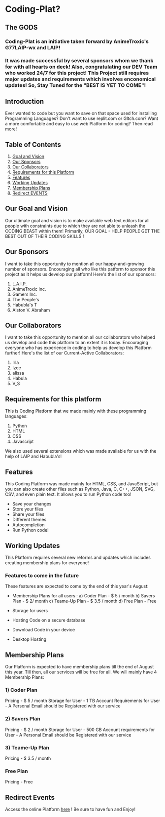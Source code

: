 # Coding-Plat? 
## The GODS
### Coding-Plat is an initiative taken forward by AnimeTroxic's G77LAIP-wx and LAIP!
### It was made successful by several sponsors whom we thank for with all hearts on deck! Also, congratulating our DEV Team who worked 24/7 for this project! This Project still requires major updates and requirements which involves enconomical updates! So, Stay Tuned for the "BEST IS YET TO COME"!

## Introduction
Ever wanted to code but you want to save on that space used for installing Programming Languages? Don't want to use replit.com or Gltch.com? Want a more comfortable and easy to use web Platform for coding? Then read more!

## Table of Contents
1) [Goal and Vision](https://github.com/G77LAIP-wx/Coding-Plat/blob/main/README.md#our-goal-and-vision)
2) [Our Sponsors](https://github.com/G77LAIP-wx/Coding-Plat/blob/main/README.md#our-sponsors)
3) [Our Collaborators](https://github.com/G77LAIP-wx/Coding-Plat/blob/main/README.md#our-collaborators)
4) [Requirements for this Platform](https://github.com/G77LAIP-wx/Coding-Plat/blob/main/README.md#requirements-for-this-platform)
5) [Features](https://github.com/G77LAIP-wx/Coding-Plat/blob/main/README.md#features)
6) [Working Updates](https://github.com/G77LAIP-wx/Coding-Plat/blob/main/README.md#working-updates)
7) [Membership Plans](https://github.com/G77LAIP-wx/Coding-Plat/blob/main/README.md#membership-plans)
8) [Redirect EVENTS](https://github.com/G77LAIP-wx/Coding-Plat/blob/main/README.md#redirect-events)

## Our Goal and Vision
Our ultimate goal and vision is to make available web text editors for all people with constraints due to which they are not able to unleash the CODING BEAST within them!
Primarily, OUR GOAL - HELP PEOPLE GET THE BEST OUT OF THEIR CODING SKILLS !

## Our Sponsors
I want to take this opportunity to mention all our happy-and-growing number of sponsors. Encouraging all who like this patform to sponsor this project as it helps us develop our platform!
Here's the list of our sponsors:
1) L.A.I.P.
2) AnimeTroxic Inc.
3) Gamers Inc.
4) The People's
5) Habubla's T
6) Alston V. Abraham

## Our Collaborators
I want to take this opportunity to mention all our collaborators who helped us develop and code this platform to an extent it is today. Encouraging everyone who has experience in coding to help us develop this Platform further!
Here's the list of our Current-Active Collaborators:
1) Irla
2) Izee
3) alissa
4) Habula
5) V_S

## Requirements for this platform
This is Coding Platform that we made mainly with these programming languages:
1) Python
2) HTML
3) CSS
4) Javascript

We also used several extensions which was made available for us with the help of LAIP and Habubla's!

## Features
This Coding Platform was made mainly for HTML, CSS, and JavaScript, but you can also create other files such as Python, Java, C, C++, JSON, SVG, CSV, and even plain text. It allows you to run Python code too!

- Save your changes
- Store your files
- Share your files
- Different themes
- Autocompletion
- Run Python code!

## Working Updates
This Platform requires several new reforms and updates which includes creating membership plans for everyone!
### Features to come in the future
These features are expected to come by the end of this year's August:
- Membership Plans for all users :
a) Coder Plan - $ 5 / month
b) Savers Plan - $ 2/ month
c) Teame-Up Plan - $ 3.5 / month
d) Free Plan - Free

- Storage for users
- Hosting Code on a secure database
- Download Code in your device
- Desktop Hosting

## Membership Plans
Our Platform is expected to have membership plans till the end of August this year. Till then, all our services will be free for all.
We will mainly have 4 Membership Plans:
### 1) Coder Plan
Pricing - $ 5 / month
Storage for User - 1 TB
Account Requirements for User - A Personal Email should be Registered with our service

### 2) Savers Plan
Pricing - $ 2 / month
Storage for User - 500 GB
Account requirements for User - A Personal Email should be Registered with our service

### 3) Teame-Up Plan 
Pricing - $ 3.5 / month

### Free Plan
Pricing - Free

## Redirect Events
Access the online Platform [here](https://codingiscool.ruiwenge2.repl.co/) ! Be sure to have fun and Enjoy!



